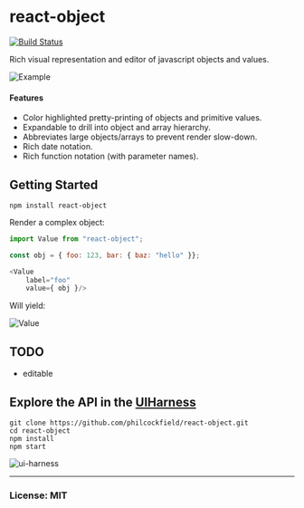 # react-object
[![Build Status](https://travis-ci.org/philcockfield/react-object.svg?branch=master)](https://travis-ci.org/philcockfield/react-object)

Rich visual representation and editor of javascript objects and values.

![Example](https://cloud.githubusercontent.com/assets/185555/10372121/4667a0b2-6d9b-11e5-952f-7bc119b1b040.png)


#### Features
- Color highlighted pretty-printing of objects and primitive values.
- Expandable to drill into object and array hierarchy.
- Abbreviates large objects/arrays to prevent render slow-down.
- Rich date notation.
- Rich function notation (with parameter names).


## Getting Started

    npm install react-object

Render a complex object:

```js
import Value from "react-object";

const obj = { foo: 123, bar: { baz: "hello" }};

<Value
    label="foo"
    value={ obj }/>        
```

Will yield:

![Value](https://cloud.githubusercontent.com/assets/185555/10420913/2ec14578-70fa-11e5-92be-3f38a07e8e27.png)



## TODO
- editable


## Explore the API in the [UIHarness](http://uiharness.com/)
    git clone https://github.com/philcockfield/react-object.git
    cd react-object
    npm install
    npm start

![ui-harness](https://cloud.githubusercontent.com/assets/185555/10324272/3254e10c-6c3d-11e5-9ce6-6f9598461313.png)


---
### License: MIT
